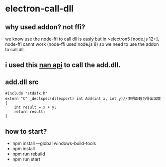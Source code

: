 # electron-call-dll

## why used addon? not ffi?
we know use the node-ffi to call dll is easly
but in >electron5 [node.js 12+], node-ffi cannt work (node-ffi used node.js 8)
so we need to use the addon to call dll.

## i used this [nan api](https://github.com/nodejs/nan) to call the add.dll.

## add.dll src

```
#include "stdafx.h"
extern "C" _declspec(dllexport) int Add(int x, int y)//申明函数为导出函数
{
	int result = x + y;
	return result;
}
```

## how to start?
- npm install --global windows-build-tools
- npm install
- npm run rebuild
- npm run start
